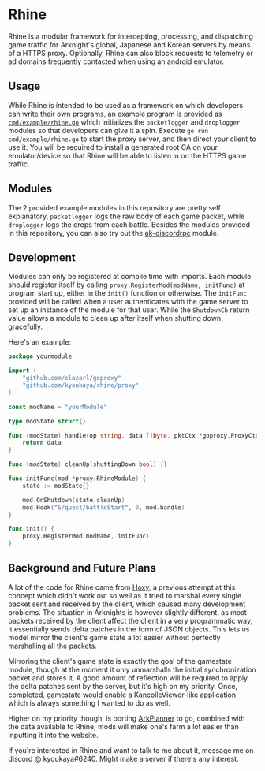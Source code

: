 # Rhine

Rhine is a modular framework for intercepting, processing, and dispatching game traffic for Arknight's global, Japanese and Korean servers by means of a HTTPS proxy.
Optionally, Rhine can also block requests to telemetry or ad domains frequently contacted when using an android emulator.

## Usage

While Rhine is intended to be used as a framework on which developers can write their own programs, an example program is provided as [`cmd/example/rhine.go`](https://github.com/kyoukaya/rhine/blob/master/cmd/example/rhine.go) which initializes the `packetlogger` and `droplogger` modules so that developers can give it a spin.
Execute `go run cmd/example/rhine.go` to start the proxy server, and then direct your client to use it. You will be required to install a generated root CA on your emulator/device so that Rhine will be able to listen in on the HTTPS game traffic.

## Modules

The 2 provided example modules in this repository are pretty self explanatory, `packetlogger` logs the raw body of each game packet, while `droplogger` logs the drops from each battle.
Besides the modules provided in this repository, you can also try out the [ak-discordrpc](https://github.com/kyoukaya/ak-discordrpc) module.

## Development

Modules can only be registered at compile time with imports.
Each module should register itself by calling `proxy.RegisterMod(modName, initFunc)` at program start up, either in the `init()` function or otherwise.
The `initFunc` provided will be called when a user authenticates with the game server to set up an instance of the module for that user.
While the `ShutdownCb` return value allows a module to clean up after itself when shutting down gracefully.

Here's an example:

```go
package yourmodule

import (
	"github.com/elazarl/goproxy"
	"github.com/kyoukaya/rhine/proxy"
)

const modName = "yourModule"

type modState struct{}

func (modState) handle(op string, data []byte, pktCtx *goproxy.ProxyCtx) []byte {
	return data
}

func (modState) cleanUp(shuttingDown bool) {}

func initFunc(mod *proxy.RhineModule) {
	state := modState{}

	mod.OnShutdown(state.cleanUp)
	mod.Hook("S/quest/battleStart", 0, mod.handle)
}

func init() {
	proxy.RegisterMod(modName, initFunc)
}
```

## Background and Future Plans

A lot of the code for Rhine came from [Hoxy](https://github.com/kyoukaya/hoxy), a previous attempt at this concept which didn't work out so well as it tried to marshal every single packet sent and received by the client, which caused many development problems. The situation in Arknights is however slightly different, as most packets received by the client affect the client in a very programmatic way, it essentially sends delta patches in the form of JSON objects. This lets us model mirror the client's game state a lot easier without perfectly marshalling all the packets.

Mirroring the client's game state is exactly the goal of the gamestate module, though at the moment it only unmarshalls the initial synchronization packet and stores it. A good amount of reflection will be required to apply the delta patches sent by the server, but it's high on my priority. Once, completed, gamestate would enable a KancolleViewer-like application which is always something I wanted to do as well.

Higher on my priority though, is porting [ArkPlanner](https://github.com/ycremar/ArkPlanner) to go, combined with the data available to Rhine, mods will make one's farm a lot easier than inputting it into the website.

If you're interested in Rhine and want to talk to me about it, message me on discord @ kyoukaya#6240. Might make a server if there's any interest.
